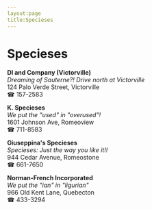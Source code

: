 ```yaml
---
layout:page
title:Specieses
---
```

# Specieses

**Dl and Company (Victorville)**  
_Dreaming of Sauterne?! 
Drive north at Victorville_  
124 Palo Verde Street, Victorville  
☎ 157-2583



**K. Specieses**  
_We put the "used" in "overused"!_  
1601 Johnson Ave, Romeoview  
☎ 711-8583



**Giuseppina's Specieses**  
_Specieses: Just the way you like it!!_  
944 Cedar Avenue, Romeostone  
☎ 661-7650



**Norman-French Incorporated**  
_We put the "ian" in "ligurian"_  
966 Old Kent Lane, Quebecton  
☎ 433-3294



